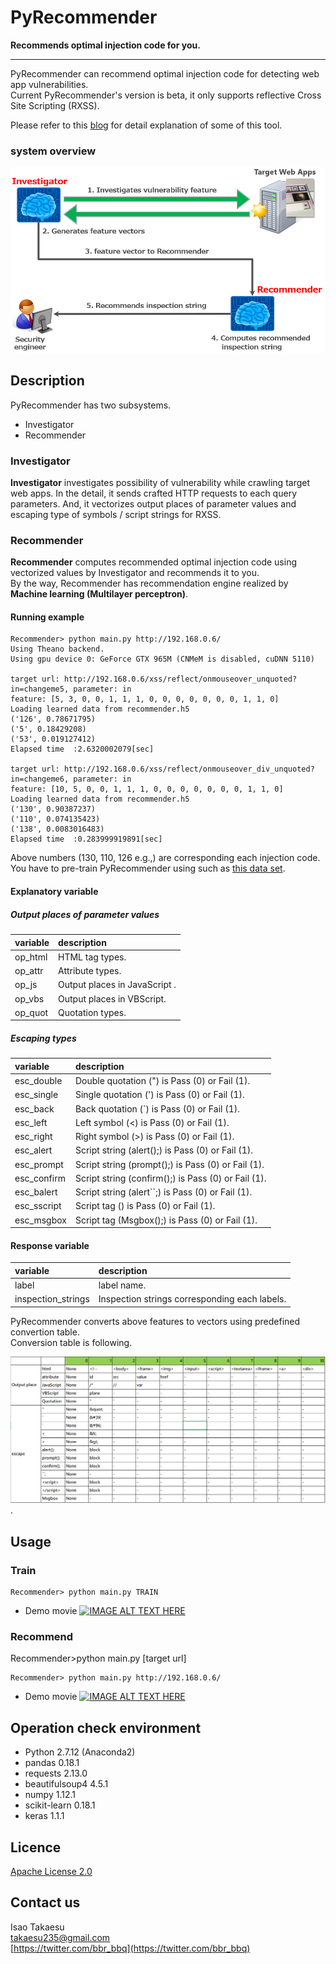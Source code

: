 # PyRecommender
**Recommends optimal injection code for you.**

---
PyRecommender can recommend optimal injection code for detecting web app vulnerabilities.  
Current PyRecommender's version is beta, it only supports reflective Cross Site Scripting (RXSS).  

Please refer to this [blog](https://www.mbsd.jp/blog/20170707.html) for detail explanation of some of this tool.  

### system overview
![PyRecommender overview](system_overview.png)

## Description
PyRecommender has two subsystems.  
 * Investigator
 * Recommender

### Investigator
**Investigator** investigates possibility of vulnerability while crawling target web apps. In the detail, it sends crafted HTTP requests to each query parameters. And, it vectorizes output places of parameter values and escaping type of symbols / script strings for RXSS.

### Recommender
**Recommender** computes recommended optimal injection code using vectorized values by Investigator and recommends it to you.  
By the way, Recommender has recommendation engine realized by **Machine learning (Multilayer perceptron)**.  

#### Running example
```
Recommender> python main.py http://192.168.0.6/
Using Theano backend.
Using gpu device 0: GeForce GTX 965M (CNMeM is disabled, cuDNN 5110)

target url: http://192.168.0.6/xss/reflect/onmouseover_unquoted?in=changeme5, parameter: in
feature: [5, 3, 0, 0, 1, 1, 1, 0, 0, 0, 0, 0, 0, 0, 1, 1, 0]
Loading learned data from recommender.h5
('126', 0.78671795)
('5', 0.18429208)
('53', 0.019127412)
Elapsed time  :2.6320002079[sec]

target url: http://192.168.0.6/xss/reflect/onmouseover_div_unquoted?in=changeme6, parameter: in
feature: [10, 5, 0, 0, 1, 1, 1, 0, 0, 0, 0, 0, 0, 0, 1, 1, 0]
Loading learned data from recommender.h5
('130', 0.90387237)
('110', 0.074135423)
('138', 0.0083016483)
Elapsed time  :0.283999919891[sec]
```

Above numbers (130, 110, 126 e.g.,) are corresponding each injection code.  
You have to pre-train PyRecommender using such as [this data set](https://github.com/13o-bbr-bbq/machine_learning_security/blob/master/Recommender/train_data/train_xss.csv).  

#### Explanatory variable
##### Output places of parameter values
 |variable|description|
 |:---|:---|
 |op_html|HTML tag types.|
 |op_attr|Attribute types.|
 |op_js|Output places in JavaScript .|
 |op_vbs|Output places in VBScript.|
 |op_quot|Quotation types.|

##### Escaping types
 |variable|description|
 |:---|:---|
 |esc_double|Double quotation (") is Pass (0) or Fail (1).|
 |esc_single|Single quotation (') is Pass (0) or Fail (1).|
 |esc_back|Back quotation (\`) is Pass (0) or Fail (1).|
 |esc_left|Left symbol (<) is Pass (0) or Fail (1).|
 |esc_right|Right symbol (>) is Pass (0) or Fail (1).|
 |esc_alert|Script string (alert();) is Pass (0) or Fail (1).|
 |esc_prompt|Script string (prompt();) is Pass (0) or Fail (1).|
 |esc_confirm|Script string (confirm();) is Pass (0) or Fail (1).|
 |esc_balert|Script string (alert\`\`;) is Pass (0) or Fail (1).|
 |esc_sscript|Script tag (<script>) is Pass (0) or Fail (1).|
 |esc_escript|Script tag (</script>) is Pass (0) or Fail (1).|
 |esc_msgbox|Script tag (Msgbox();) is Pass (0) or Fail (1).|

#### Response variable
 |variable|description|
 |:---|:---|
 |label|label name.|
 |inspection_strings|Inspection strings corresponding each labels.|

PyRecommender converts above features to vectors using predefined convertion table.  
Conversion table is following.  

 ![table](./temp/convert_table_en.png).

## Usage
### Train
```
Recommender> python main.py TRAIN
```

 * Demo movie
 [![IMAGE ALT TEXT HERE](http://img.youtube.com/vi/V2sqJIfYiKk/0.jpg)](https://www.youtube.com/watch?v=V2sqJIfYiKk)

### Recommend
Recommender>python main.py [target url]  
```
Recommender> python main.py http://192.168.0.6/
```

 * Demo movie
 [![IMAGE ALT TEXT HERE](http://img.youtube.com/vi/0PlQM1NwXlw/0.jpg)](https://www.youtube.com/watch?v=0PlQM1NwXlw)

## Operation check environment
* Python 2.7.12 (Anaconda2)
* pandas 0.18.1
* requests 2.13.0
* beautifulsoup4 4.5.1 
* numpy 1.12.1
* scikit-learn 0.18.1
* keras 1.1.1

## Licence

[Apache License 2.0](https://github.com/13o-bbr-bbq/machine_learning_security/blob/master/Recommender/LICENSE)

## Contact us

Isao Takaesu  
takaesu235@gmail.com  
[https://twitter.com/bbr_bbq](https://twitter.com/bbr_bbq)
